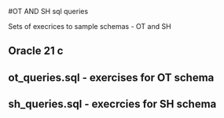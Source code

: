 #OT AND SH sql queries

Sets of execrices to sample schemas - OT and SH

## Oracle 21 c   
## ot_queries.sql - exercises for OT schema   
## sh_queries.sql - execrcies for SH schema 